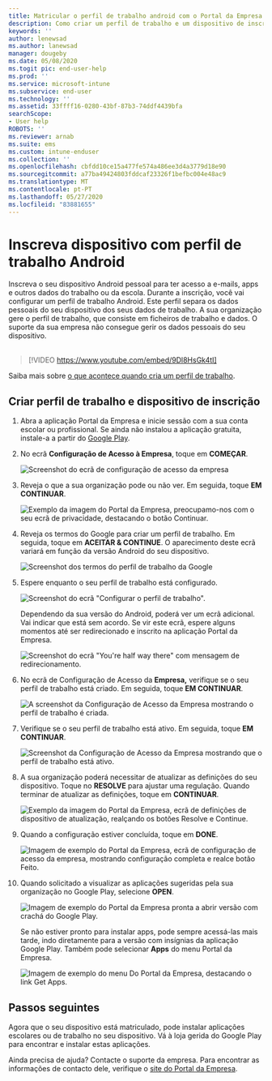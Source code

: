 ```yaml
---
title: Matricular o perfil de trabalho android com o Portal da Empresa Intune [ Microsoft Docs
description: Como criar um perfil de trabalho e um dispositivo de inscrição com o Intune Company Portal.
keywords: ''
author: lenewsad
ms.author: lanewsad
manager: dougeby
ms.date: 05/08/2020
ms.togit pic: end-user-help
ms.prod: ''
ms.service: microsoft-intune
ms.subservice: end-user
ms.technology: ''
ms.assetid: 33ffff16-0280-43bf-87b3-74ddf4439bfa
searchScope:
- User help
ROBOTS: ''
ms.reviewer: arnab
ms.suite: ems
ms.custom: intune-enduser
ms.collection: ''
ms.openlocfilehash: cbfdd10ce15a477fe574a486ee3d4a3779d18e90
ms.sourcegitcommit: a77ba49424803fddcaf23326f1befbc004e48ac9
ms.translationtype: MT
ms.contentlocale: pt-PT
ms.lasthandoff: 05/27/2020
ms.locfileid: "83881655"
---
```

# <a name="enroll-device-with-android-work-profile"></a>Inscreva dispositivo com perfil de trabalho Android

Inscreva o seu dispositivo Android pessoal para ter acesso a e-mails, apps e outros dados do trabalho ou da escola. Durante a inscrição, você vai configurar um perfil de trabalho Android. Este perfil separa os dados pessoais do seu dispositivo dos seus dados de trabalho. A sua organização gere o perfil de trabalho, que consiste em ficheiros de trabalho e dados. O suporte da sua empresa não consegue gerir os dados pessoais do seu dispositivo.  
</br>
> [!VIDEO https://www.youtube.com/embed/9Dl8HsGk4tI]

Saiba mais sobre [o que acontece quando cria um perfil de trabalho](what-happens-when-you-create-a-work-profile-android.md).

## <a name="create-work-profile-and-enroll-device"></a>Criar perfil de trabalho e dispositivo de inscrição

1. Abra a aplicação Portal da Empresa e inicie sessão com a sua conta escolar ou profissional. Se ainda não instalou a aplicação gratuita, instale-a a partir do [Google Play](https://play.google.com/store/apps/details?id=com.microsoft.windowsintune.companyportal).  

2. No ecrã **Configuração de Acesso à Empresa**, toque em **COMEÇAR**.  

    ![Screenshot do ecrã de configuração de acesso da empresa](./media/access-setup-work-profile-1911.png)  

3. Reveja o que a sua organização pode ou não ver. Em seguida, toque **EM CONTINUAR**. 

    ![Exemplo da imagem do Portal da Empresa, preocupamo-nos com o seu ecrã de privacidade, destacando o botão Continuar.](./media/android-privacy-screen-1911.png)  

4. Reveja os termos do Google para criar um perfil de trabalho. Em seguida, toque em **ACEITAR & CONTINUE**. O aparecimento deste ecrã variará em função da versão Android do seu dispositivo. 

    ![Screenshot dos termos do perfil de trabalho da Google](./media/android-wp-05-1908.png)  

5. Espere enquanto o seu perfil de trabalho está configurado.  

    ![Screenshot do ecrã "Configurar o perfil de trabalho".](./media/android-wp-05a-1908.png)  

   Dependendo da sua versão do Android, poderá ver um ecrã adicional. Vai indicar que está sem acordo. Se vir este ecrã, espere alguns momentos até ser redirecionado e inscrito na aplicação Portal da Empresa.  

    ![Screenshot do ecrã "You're half way there" com mensagem de redirecionamento.](./media/android-wp-05b-1908.png)  

6. No ecrã de Configuração de Acesso da **Empresa,** verifique se o seu perfil de trabalho está criado. Em seguida, toque **EM CONTINUAR**.  

    ![A screenshot da Configuração de Acesso da Empresa mostrando o perfil de trabalho é criada.](./media/work-profile-complete-1911.png)  

7. Verifique se o seu perfil de trabalho está ativo. Em seguida, toque **EM CONTINUAR**. 

    ![Screenshot da Configuração de Acesso da Empresa mostrando que o perfil de trabalho está ativo.](./media/work-profile-active-1911.png)  

8. A sua organização poderá necessitar de atualizar as definições do seu dispositivo. Toque no **RESOLVE** para ajustar uma regulação. Quando terminar de atualizar as definições, toque em **CONTINUAR**.    

    ![Exemplo da imagem do Portal da Empresa, ecrã de definições de dispositivo de atualização, realçando os botões Resolve e Continue.](./media/resolve-settings-1911.png) 


9. Quando a configuração estiver concluída, toque em **DONE**.  

    ![Imagem de exemplo do Portal da Empresa, ecrã de configuração de acesso da empresa, mostrando configuração completa e realce botão Feito.](./media/work-profile-done-1911.png)  

10. Quando solicitado a visualizar as aplicações sugeridas pela sua organização no Google Play, selecione **OPEN**. 

    ![Imagem de exemplo do Portal da Empresa pronta a abrir versão com crachá do Google Play.](./media/get-apps-banner-android-2005.png) 

    Se não estiver pronto para instalar apps, pode sempre acessá-las mais tarde, indo diretamente para a versão com insígnias da aplicação Google Play. Também pode selecionar **Apps** do menu Portal da Empresa.  

    ![Imagem de exemplo do menu Do Portal da Empresa, destacando o link Get Apps.](./media/updated-drawer-android-2005.png) 



## <a name="next-steps"></a>Passos seguintes  

Agora que o seu dispositivo está matriculado, pode instalar aplicações escolares ou de trabalho no seu dispositivo. Vá à loja gerida do Google Play para encontrar e instalar estas aplicações. 

Ainda precisa de ajuda? Contacte o suporte da empresa. Para encontrar as informações de contacto dele, verifique o [site do Portal da Empresa](https://go.microsoft.com/fwlink/?linkid=2010980).
